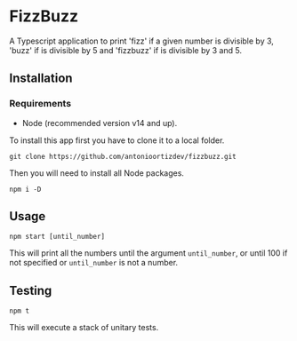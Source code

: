 # FizzBuzz

A Typescript application to print 'fizz' if a given number is divisible by 3, 'buzz' if is divisible by 5 and 'fizzbuzz' if is divisible by 3 and 5.

## Installation

### Requirements

- Node (recommended version v14 and up).

To install this app first you have to clone it to a local folder.

```
git clone https://github.com/antonioortizdev/fizzbuzz.git
```

Then you will need to install all Node packages.

```
npm i -D
```

## Usage

```
npm start [until_number]
```

This will print all the numbers until the argument ```until_number```, or until 100 if not specified or ```until_number``` is not a number.

## Testing

```
npm t
```

This will execute a stack of unitary tests.


